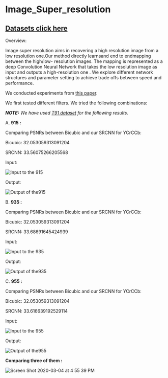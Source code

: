 # Image_Super_resolution

## [Datasets click here](https://drive.google.com/drive/folders/15YH9yWSh6IjmZiWL1xh5rRtIPnEgLkPh)

Overview:

Image super resolution aims in recovering a high resolution image from a low resolution one.Our method directly learnsand end to endmapping between the high/low- resolution images. The mapping is represented as a deep Convolution Neural Network that takes the low resolution image as input and outputs a high-resolution one . We explore different network structures and parameter setting to achieve trade offs between speed and performance.

We conducted experiments from [this paper](https://arxiv.org/abs/1501.00092).

We first tested different filters. We tried the following combinations:

***NOTE:*** *We have used <ins>T91 dataset</ins> for the following results.*

A.  **915 :**

Comparing PSNRs between Bicubic and our SRCNN for YCrCCb:

Bicubic: 32.053059313091204

SRCNN: 33.56075266205568 

Input:

![Input to the 915](https://user-images.githubusercontent.com/60055090/75880698-c63e1a80-5e43-11ea-9f82-7d32112dcee9.png)

Output:

![Output of the915](https://user-images.githubusercontent.com/60055090/75880725-d48c3680-5e43-11ea-878d-b197bc7eef0c.png)



B.  **935 :**

Comparing PSNRs between Bicubic and our SRCNN for YCrCCb:

Bicubic: 32.053059313091204

SRCNN: 33.68691645424939

Input:

![Input to the 935](https://user-images.githubusercontent.com/60055090/75880701-c807de00-5e43-11ea-8319-e2b7dd72b8ee.png)

Output:

![Output of the935](https://user-images.githubusercontent.com/60055090/75880731-d5bd6380-5e43-11ea-927f-6c26873b671a.png)

C.  **955 :**

Comparing PSNRs between Bicubic and our SRCNN for YCrCCb:

Bicubic: 32.053059313091204

SRCNN: 33.616639192529114 

Input:

![Input to the 955](https://user-images.githubusercontent.com/60055090/75880702-c9390b00-5e43-11ea-9339-0e4969a0e875.png)

Output:

![Output of the955](https://user-images.githubusercontent.com/60055090/75880733-d6ee9080-5e43-11ea-95b7-e9f8c8a72974.png)

**Comparing three of them :**

![Screen Shot 2020-03-04 at 4 55 39 PM](https://user-images.githubusercontent.com/60055090/75876974-ae16cd00-5e3c-11ea-8a51-76629188d0aa.png)







 
